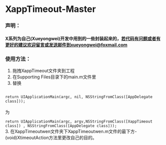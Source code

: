 # XappTimeout-Master
### 声明：
#### X系列为自己(Xueyongwei)开发中用到的一些封装起来的，若代码有问题或者有更好的建议欢迎留言或发送邮件到xueyongwei@foxmail.com

### 使用方法：
1. 拖拽XappTimeout文件夹到工程         
2. 在Supporting Files目录下的main.m文件里        
3. 替换         
<code>
return UIApplicationMain(argc, nil, NSStringFromClass([AppDelegate class]));
</code> 
<br> 为<br>
<code>
return UIApplicationMain(argc, argv,NSStringFromClass([XappTimeout class]) , NSStringFromClass([AppDelegate class])); 
</code>      
3. 在XappTimeoutwen文件夹下XappTimeoutwen.m文件的最下方-(void)XtimeoutAction方法里更改自己的目的。      
